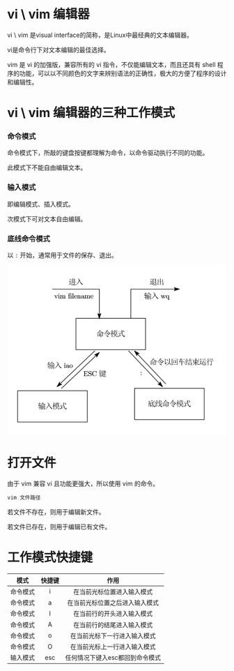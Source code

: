 # vi \ vim 编辑器

vi \ vim 是visual interface的简称，是Linux中最经典的文本编辑器。

vi是命令行下对文本编辑的最佳选择。

vim 是 vi 的加强版，兼容所有的 vi 指令，不仅能编辑文本，而且还具有 shell 程序的功能，可以以不同颜色的文字来辨别语法的正确性，极大的方便了程序的设计和编辑性。

# vi \ vim 编辑器的三种工作模式

### 命令模式

命令模式下，所敲的键盘按键都理解为命令，以命令驱动执行不同的功能。

此模式下不能自由编辑文本。

### 输入模式

即编辑模式、插入模式。

次模式下可对文本自由编辑。

### 底线命令模式

以 `:` 开始，通常用于文件的保存、退出。

![](vim编辑器工作模式.svg)

# 打开文件

由于 vim 兼容 vi 且功能更强大，所以使用 vim 的命令。

```bash
vim 文件路径
```

若文件不存在，则用于编辑新文件。

若文件已存在，则用于编辑已有文件。

# 工作模式快捷键

|   模式   | 快捷键 |              作用               |
| :------: | :----: | :-----------------------------: |
| 命令模式 |   i    |   在当前光标位置进入输入模式    |
| 命令模式 |   a    | 在当前光标位置之后进入输入模式  |
| 命令模式 |   I    |   在当前行的开头进入输入模式    |
| 命令模式 |   A    |   在当前行的结尾进入输入模式    |
| 命令模式 |   o    |  在当前光标下一行进入输入模式   |
| 命令模式 |   O    |  在当前光标上一行进入输入模式   |
| 输入模式 |  esc   | 任何情况下键入esc都回到命令模式 |

